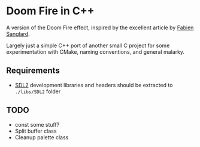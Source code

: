 # Doom Fire in C++ 

A version of the Doom Fire effect, inspired by the excellent article by [Fabien Sanglard](http://fabiensanglard.net/doom_fire_psx/).

Largely just a simple C++ port of another small C project for some experimentation with CMake, naming conventions, and general malarky.

## Requirements
- [SDL2](https://www.libsdl.org/) development libraries and headers should be extracted to `./libs/SDL2` folder

## TODO
- const some stuff?
- Split buffer class 
- Cleanup palette class